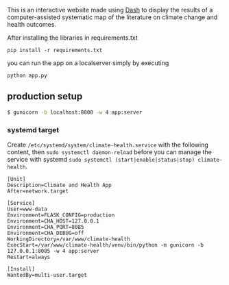 
This is an interactive website made using  [Dash](https://plotly.com/dash/) to display the results of a computer-assisted systematic map of the literature on climate change and health outcomes.

After installing the libraries in requirements.txt

`pip install -r requirements.txt`

you can run the app on a localserver simply by executing

`python app.py`

## production setup
```bash
$ gunicorn -b localhost:8000 -w 4 app:server
``` 

### systemd target

Create `/etc/systemd/system/climate-health.service` with the following content, 
then `sudo systemctl daemon-reload` 
before you can manage the service with systemd `sudo systemctl (start|enable|status|stop) climate-health`.

```
[Unit]
Description=Climate and Health App
After=network.target

[Service]
User=www-data
Environment=FLASK_CONFIG=production
Environment=CHA_HOST=127.0.0.1
Environment=CHA_PORT=8085
Environment=CHA_DEBUG=off
WorkingDirectory=/var/www/climate-health
ExecStart=/var/www/climate-health/venv/bin/python -m gunicorn -b 127.0.0.1:8085 -w 4 app:server
Restart=always

[Install]
WantedBy=multi-user.target
```